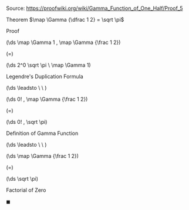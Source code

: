 # 

Source: https://proofwiki.org/wiki/Gamma_Function_of_One_Half/Proof_5

Theorem
$\map \Gamma {\dfrac 1 2} = \sqrt \pi$


Proof














\(\ds \map \Gamma 1 \, \map \Gamma {\frac 1 2}\)

\(=\)







\(\ds 2^0 \sqrt \pi \ \map \Gamma 1\)





Legendre's Duplication Formula








\(\ds \leadsto \ \ \)





\(\ds 0! \, \map \Gamma {\frac 1 2}\)

\(=\)







\(\ds 0! \, \sqrt \pi\)





Definition of Gamma Function








\(\ds \leadsto \ \ \)





\(\ds \map \Gamma {\frac 1 2}\)

\(=\)







\(\ds \sqrt \pi\)





Factorial of Zero



$\blacksquare$





